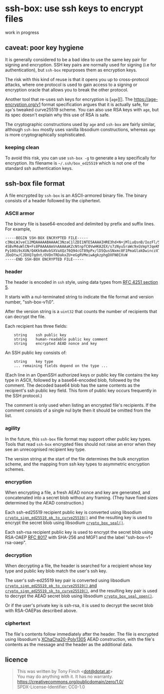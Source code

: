 ssh-box: use ssh keys to encrypt files
======================================

work in progress


caveat: poor key hygiene
------------------------

It is generally considered to be a bad idea to use the same key pair
for signing and encryption. SSH key pairs are normally used for
signing (i.e for authentication), but `ssh-box` repurposes them as
encryption keys.

The risk with this kind of reuse is that it opens you up to
cross-protocol attacks, where one protocol is used to gain access to a
signing or encryption oracle that allows you to break the other
protocol.

Another tool that re-uses ssh keys for encryption is [`age`][]. The
https://age-encryption.org/v1 format specification argues that it is
actually safe, for `age`'s tweaked curve25519 scheme. You can also use
RSA keys with `age`, but its spec doesn't explain why this use of RSA
is safe.

The cryptographic constructions used by `age` and `ssh-box` are fairly
similar, although `ssh-box` mostly uses vanilla libsodium
constructions, whereas `age` is more cryptographically sophisticated.


### keeping clean

To avoid this risk, you can use `ssh-box -g` to generate a key
specifically for encryption. Its filename is `~/.ssh/box_ed25519`
which is not one of the standard ssh authentication keys.



ssh-box file format
-------------------

A file encrypted by `ssh-box` is an ASCII-armored binary file. The
binary consists of a header followed by the ciphertext.


### ASCII armor

The binary file is base64-encoded and delimited by prefix and suffix
lines. For example,

    -----BEGIN SSH-BOX ENCRYPTED FILE-----
    c3NoLWJveC12MQAAAAABAAAAC3NzaC1lZDI1NTE5AAAAIHRE3hd+N+jMlLuQsnB/IozFl/5O
    4SBvM4uWlCN+Fs8PAAAAAmVnAAAAaKZcNtnpfC0VwHKA2EX/s7zNyuSraWc9xGVmpYJqeKMC
    Py10Oi9sXUN/Q4Kk9aNvbSXVaXQz76Q94cGT89pPx/lD5QusSNxmc8F1PmaGlakDwinczXT7
    JDoDtw/CJDXQ7qdnt/OVDnTRDakxZU+eGgRVMeiwAgkzphgDXFN0IXvW
    -----END SSH-BOX ENCRYPTED FILE-----


### header

The header is encoded in `ssh` style, using data types from [RFC 4251
section 5](https://www.rfc-editor.org/rfc/rfc4251#section-5).

It starts with a nul-terminated string to indicate the file format and
version number, "ssh-box-v1\0".

After the version string is a `uint32` that counts the number of
recipients that can decrypt the file.

Each recipient has three fields:

        string    ssh public key
        string    human-readable public key comment
        string    encrypted AEAD nonce and key

An SSH public key consists of:

        string    key type
		... remaining fields depend on the type ...

(Each line in an OpenSSH authorized keys or public key file contains
the key type in ASCII, followed by a base64-encoded blob, followed by
the comment. The decoded base64 blob has the same contents as the
recipient's ssh public key field. This form of public key occurs
frequently in the SSH protocol.)

The comment is only used when listing an encrypted file's recipients.
If the comment consists of a single nul byte then it should be omitted
from the list.


### agility

In the future, this `ssh-box` file format may support other public key
types. Tools that read `ssh-box` encrypted files should not raise an
error when they see an unrecognised recipient key type.

The version string at the start of the file determines the bulk
encryption scheme, and the mapping from ssh key types to asymmetric
encryption schemes.


### encryption

When encrypting a file, a fresh AEAD nonce and key are generated, and
concatenated into a secret blob without any framing. (They have fixed
sizes determined by the AEAD construction.)

Each ssh-ed25519 recipient public key is converted using libsodium
[`crypto_sign_ed25519_pk_to_curve25519()`][to curve25519] and the
resulting key is used to encrypt the secret blob using libsodium
[`crypto_box_seal()`][sealed box].

Each ssh-rsa recipient public key is used to encrypt the secret blob
using RSA-OAEP [RFC 8017][] with SHA-256 and MGF1 and the label
"ssh-box-v1-rsa-oaep".


### decryption

When decrypting a file, the header is searched for a recipient whose
key type and public key blob match the user's ssh key.

The user's ssh-ed25519 key pair is converted using libsodium
[`crypto_sign_ed25519_pk_to_curve25519()` and
`crypto_sign_ed25519_sk_to_curve25519()`][to curve25519], and the
resulting key pair is used to decrypt the AEAD secret blob using
libsodium [`crypto_box_seal_open()`][sealed box].

Or if the user's private key is ssh-rsa, it is used to decrypt the
secret blob with RSA-OAEPas described above.


### ciphertext

The file's contents follow immediately after the header. The file is
encrypted using libsodium's [XChaCha20-Poly1305][] AEAD construction,
with the file's contents as the message and the header as the
additional data.


[to curve25519]: https://libsodium.gitbook.io/doc/advanced/ed25519-curve25519
[sealed box]: https://libsodium.gitbook.io/doc/public-key_cryptography/sealed_boxes
[XChaCha20-Poly1305]: https://libsodium.gitbook.io/doc/secret-key_cryptography/aead/chacha20-poly1305/xchacha20-poly1305_construction
[RFC 8017]: https://www.rfc-editor.org/rfc/rfc8017

licence
-------

> This was written by Tony Finch <<dot@dotat.at>>  
> You may do anything with it. It has no warranty.  
> <https://creativecommons.org/publicdomain/zero/1.0/>  
> SPDX-License-Identifier: CC0-1.0
